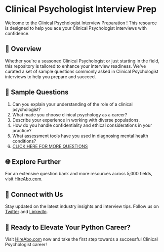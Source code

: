 # Clinical Psychologist Interview Prep

Welcome to the Clinical Psychologist Interview Preparation ! This resource is designed to help you ace your Clinical Psychologist interviews with confidence.

## 🚀 Overview

Whether you're a seasoned Clinical Psychologist or just starting in the field, this repository is tailored to enhance your interview readiness. We've curated a set of sample questions commonly asked in Clinical Psychologist interviews to help you prepare and succeed.

## 📝 Sample Questions

1. Can you explain your understanding of the role of a clinical psychologist?
2. What made you choose clinical psychology as a career?
3. Describe your experience in working with diverse populations.
4. How do you handle confidentiality and ethical considerations in your practice?
5. What assessment tools have you used in diagnosing mental health conditions?
6. [CLICK HERE FOR MORE QUESTIONS](https://hireabo.com/job/7_0_0/Clinical%20Psychologist)

## 🌐 Explore Further

For an extensive question bank and more resources across 5,000 fields, visit [HireAbo.com](https://www.hireabo.com).

## 📱 Connect with Us

Stay updated on the latest industry insights and interview tips. Follow us on [Twitter](https://twitter.com/hireabo) and [LinkedIn](https://www.linkedin.com/in/hire-abo-3609972a8/).

## 🚀 Ready to Elevate Your Python Career?

Visit [HireAbo.com](https://www.hireabo.com) now and take the first step towards a successful Clinical Psychologist career!